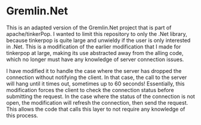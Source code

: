 # Gremlin.Net
This is an adapted version of the Gremlin.Net project that is part of apache/tinkerPop.  I wanted to limit this repository to only the .Net library, because tinkerpop is quite large and unwieldy if the user is only interested in .Net.  This is a modification of the earlier modification that I made for tinkerpop at large, making its use abstracted away from the alling code, which no longer must have any knowledge of server connection issues.

I have modified it to handle the case where the server has dropped the connection without notifying the client.  In that case, the call to the server will hang until it times out, sometimes up to 60 seconds!  Essentially, this modification forces the client to check the connection status before submitting the request.  In the case where the status of the connection is not open, the modification will refresh the connection, then send the request.  This allows the code that calls this layer to not require any knowledge of this process.
